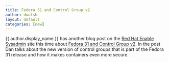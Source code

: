 ```yaml
---
title: Fedora 31 and Control Group v2  
author: dwalsh 
layout: default
categories: [new]
---
```


{{ author.display_name }} has another blog post on the [Red Hat Enable Sysadmin](https://www.redhat.com/sysadmin/) site this time about [Fedora 31 and Control Group v2](https://www.redhat.com/sysadmin/fedora-31-control-group-v2).  In the post Dan talks about the new version of control groups that is part of the Fedora 31 release and how it makes containers even more secure.

